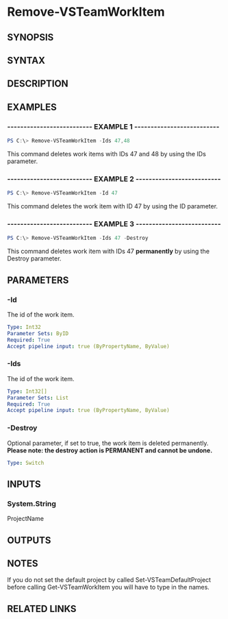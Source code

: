 <!-- #include "./common/header.md" -->

# Remove-VSTeamWorkItem

## SYNOPSIS

<!-- #include "./synopsis/Remove-VSTeamWorkItem.md" -->

## SYNTAX

## DESCRIPTION

<!-- #include "./synopsis/Remove-VSTeamWorkItem.md" -->

## EXAMPLES

### -------------------------- EXAMPLE 1 --------------------------

```PowerShell
PS C:\> Remove-VSTeamWorkItem -Ids 47,48
```

This command deletes work items with IDs 47 and 48 by using the IDs parameter.

### -------------------------- EXAMPLE 2 --------------------------

```PowerShell
PS C:\> Remove-VSTeamWorkItem -Id 47
```

This command deletes the work item with ID 47 by using the ID parameter.

### -------------------------- EXAMPLE 3 --------------------------

```PowerShell
PS C:\> Remove-VSTeamWorkItem -Ids 47 -Destroy
```

This command deletes work item with IDs 47 **permanently** by using the Destroy parameter.

## PARAMETERS

### -Id

The id of the work item.

```yaml
Type: Int32
Parameter Sets: ByID
Required: True
Accept pipeline input: true (ByPropertyName, ByValue)
```

### -Ids

The id of the work item.

```yaml
Type: Int32[]
Parameter Sets: List
Required: True
Accept pipeline input: true (ByPropertyName, ByValue)
```

### -Destroy

Optional parameter, if set to true, the work item is deleted permanently. **Please note: the destroy action is PERMANENT and cannot be undone.**

```yaml
Type: Switch
```

## INPUTS

### System.String

ProjectName

## OUTPUTS

## NOTES

If you do not set the default project by called Set-VSTeamDefaultProject before calling Get-VSTeamWorkItem you will have to type in the names.

## RELATED LINKS
